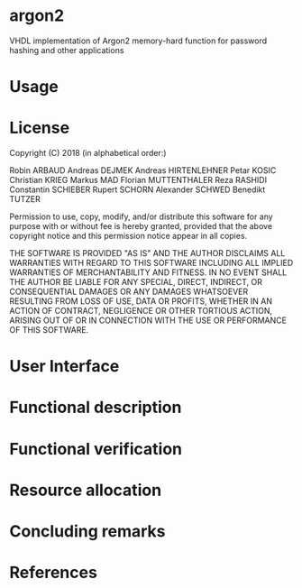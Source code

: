 # argon2
 VHDL implementation of Argon2 memory-hard function for password hashing and other applications

# Usage

# License

Copyright (C) 2018 (in alphabetical order:)

Robin ARBAUD
Andreas DEJMEK
Andreas HIRTENLEHNER
Petar KOSIC
Christian KRIEG
Markus MAD
Florian MUTTENTHALER
Reza RASHIDI
Constantin SCHIEBER
Rupert SCHORN
Alexander SCHWED
Benedikt TUTZER


Permission to use, copy, modify, and/or distribute this software for any purpose with or without fee is hereby granted, provided that the above copyright notice and this permission notice appear in all copies.

THE SOFTWARE IS PROVIDED "AS IS" AND THE AUTHOR DISCLAIMS ALL WARRANTIES WITH REGARD TO THIS SOFTWARE INCLUDING ALL IMPLIED WARRANTIES OF MERCHANTABILITY AND FITNESS. IN NO EVENT SHALL THE AUTHOR BE LIABLE FOR ANY SPECIAL, DIRECT, INDIRECT, OR CONSEQUENTIAL DAMAGES OR ANY DAMAGES WHATSOEVER RESULTING FROM LOSS OF USE, DATA OR PROFITS, WHETHER IN AN ACTION OF CONTRACT, NEGLIGENCE OR OTHER TORTIOUS ACTION, ARISING OUT OF OR IN CONNECTION WITH THE USE OR PERFORMANCE OF THIS SOFTWARE.

# User Interface

# Functional description

# Functional verification

# Resource allocation

# Concluding remarks

# References
